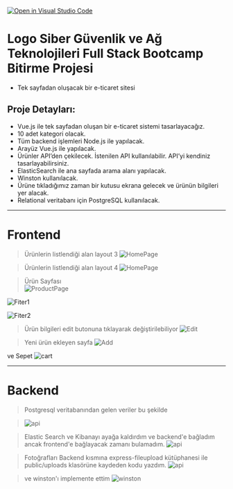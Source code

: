 [![Open in Visual Studio Code](https://classroom.github.com/assets/open-in-vscode-f059dc9a6f8d3a56e377f745f24479a46679e63a5d9fe6f495e02850cd0d8118.svg)](https://classroom.github.com/online_ide?assignment_repo_id=7451846&assignment_repo_type=AssignmentRepo)
# Logo Siber Güvenlik ve Ağ Teknolojileri Full Stack Bootcamp Bitirme Projesi

- Tek sayfadan oluşacak bir e-ticaret sitesi

## Proje Detayları:

- Vue.js ile tek sayfadan oluşan bir e-ticaret sistemi tasarlayacağız.
- 10 adet kategori olacak.
- Tüm backend işlemleri Node.js ile yapılacak.
- Arayüz Vue.js ile yapılacak.
- Ürünler API’den çekilecek. İstenilen API kullanılabilir. API’yi kendiniz tasarlayabilirsiniz.
- ElasticSearch ile ana sayfada arama alanı yapılacak.
- Winston kullanılacak.
- Ürüne tıkladığımız zaman bir kutusu ekrana gelecek ve ürünün bilgileri yer alacak.
- Relational veritabanı için PostgreSQL kullanılacak.


-------------------------------------------

# Frontend
> Ürünlerin listlendiği alan layout 3
![HomePage](https://media.discordapp.net/attachments/922810114958831647/958463370355417138/addproductHomepage.png?width=1248&height=671)

> Ürünlerin listlendiği alan layout 4
![HomePage](https://media.discordapp.net/attachments/922810114958831647/958462756095418378/homePageLayout4.png?width=1245&height=670)

> Ürün Sayfası  
![ProductPage](https://media.discordapp.net/attachments/922810114958831647/958462756800053389/ProductDetail.png?width=1193&height=671)


![Fiter1](https://media.discordapp.net/attachments/922810114958831647/958462755747295242/filterSandalye.png?width=1193&height=671)

![Fiter2](https://media.discordapp.net/attachments/922810114958831647/958462755491418142/filterMasa.png?width=1194&height=671)

> Ürün bilgileri edit butonuna tıklayarak değiştirilebiliyor
![Edit](https://media.discordapp.net/attachments/922810114958831647/958462754379923536/editpage.png?width=1250&height=671)

> Yeni ürün ekleyen sayfa
![Add](https://media.discordapp.net/attachments/922810114958831647/958465122525933690/add.png?width=1211&height=681)

ve Sepet
![cart](https://media.discordapp.net/attachments/922810114958831647/958462754031829132/cart.png?width=1211&height=681)

-------------

# Backend
> Postgresql veritabanından gelen veriler bu şekilde

> ![api](https://media.discordapp.net/attachments/922810114958831647/958462753620758628/api.png?width=1446&height=679)

> Elastic Search ve Kibanayı ayağa kaldırdım ve backend'e bağladım ancak frontend'e bağlayacak zamanı bulamadım.
> ![api](https://media.discordapp.net/attachments/922810114958831647/958462756405780570/kibanaAndElastic.png?width=1446&height=475)

> Fotoğrafları Backend kısmına express-fileupload kütüphanesi ile public/uploads klasörüne kaydeden kodu yazdım.
> ![api](https://media.discordapp.net/attachments/922810114958831647/958468495773949962/fotograf.png?width=1089&height=681)

> ve winston'ı implemente ettim
> ![winston](https://media.discordapp.net/attachments/841138857964863501/958472288611733534/winston.png)
